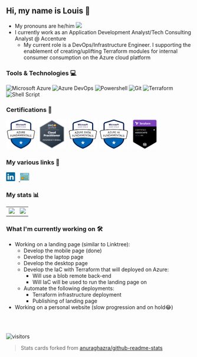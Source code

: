 ## Hi, my name is Louis 👋
- My pronouns are he/him <img src="https://github.githubassets.com/images/icons/emoji/unicode/2642.png?v8" width="20">
- I currently work as an Application Development Analyst/Tech Consulting Analyst @ Accenture
  - My current role is a DevOps/Infrastructure Engineer. I supporting the enablement of creating/uplifting Terraform modules for internal consumer consumption on the Azure cloud platform

### Tools & Technologies 💻
![Microsoft Azure](https://img.shields.io/badge/Microsoft_Azure-0089D6?style=for-the-badge&logo=microsoft-azure&logoColor=white")
![Azure DevOps](https://img.shields.io/badge/Azure_DevOps-0078D7?style=for-the-badge&logo=azure-devops&logoColor=white")
![Powershell](https://img.shields.io/badge/Powershell-2CA5E0?style=for-the-badge&logo=powershell&logoColor=white")
![Git](https://img.shields.io/badge/GIT-E44C30?style=for-the-badge&logo=git&logoColor=white")
![Terraform](https://img.shields.io/badge/terraform-%235835CC.svg?style=for-the-badge&logo=terraform&logoColor=white)
![Shell Script](https://img.shields.io/badge/shell_script-%23121011.svg?style=for-the-badge&logo=gnu-bash&logoColor=white)

### Certifications 🌟
[<img src="images/AZ-900.png" width="80"/>](images/AZ-900.png)
[<img src="images/CLF-C01.png" width="80"/>](images/CLF-C01.png)
[<img src="images/DP-900.png" width="80"/>](images/DP-900.png)
[<img src="images/AI-900.png" width="80"/>](images/AI-900.png)
[<img src="images/HCTA0-002.png" width="80"/>](images/HCTA0-002.png)

### My various links 🔗
<a href="https://www.linkedin.com/in/louismanabat/">
  <img src="images\linkedin-icon.svg" alt="My LinkedIn" width="24" height="24" padding-left="5px" style="padding: 0px 10px 0px 0px;">
</a>
<a href="#">
  <img src="images\website-icon.svg" alt="LinkedIn" width="24" height="24">
</a>

### My stats 📊
<span>
  <table border="0px" cellspacing="0">
    <tr>
      <td>
        <img src="https://github-readme-stats-louis-manabat.vercel.app/api?username=louis-manabat&show_icons=true&theme=cobalt&count_private=true&hide=stars,issues">
      </td>
      <td>
        <img src="https://github-readme-stats-louis-manabat.vercel.app/api/top-langs/?username=louis-manabat&layout=compact&theme=cobalt&hide_border=true&show_icons=true&include_all_commits=true&count_private=true">
      </td>
    </tr>
  </table>
 </span>

### What I'm currently working on 🛠
- Working on a landing page (similar to Linktree):
  - Develop the mobile page (done)
  - Develop the laptop page
  - Develop the desktop page
  - Develop the IaC with Terraform that will deployed on Azure:
    - Will use a blob remote back-end
    - Will IaC will be used to run the landing page on
  - Automate the following deployments:
    - Terraform infrastructure deployment
    - Publishing of landing page
- Working on a personal website (slow progression and on hold😂)

<br><br>

![visitors](https://visitor-badge.glitch.me/badge?page_id=louis-manabat)
> Stats cards forked from <a href="https://github.com/anuraghazra/github-readme-stats">anuraghazra/github-readme-stats</a>



<!--
**louis-manabat/louis-manabat** is a ✨ _special_ ✨ repository because its `README.md` (this file) appears on your GitHub profile.

Here are some ideas to get you started:

- 🔭 I’m currently working on ...
- 🌱 I’m currently learning ...
- 👯 I’m looking to collaborate on ...
- 🤔 I’m looking for help with ...
- 💬 Ask me about ...
- 📫 How to reach me: ...
- 😄 Pronouns: ...
- ⚡ Fun fact: ...
-->
